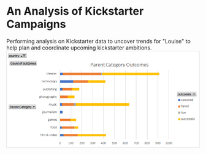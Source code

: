 # An Analysis of Kickstarter Campaigns
Performing analysis on Kickstarter data to uncover trends for "Louise" to help plan and coordinate upcoming kickstarter ambitions.
![Parent Category Outcome Chart](Parent%20Category%20Outcomes%20Chart.png)

